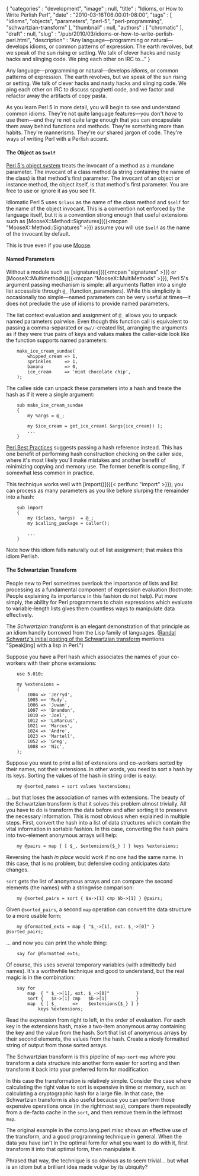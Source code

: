 {
   "categories" : "development",
   "image" : null,
   "title" : "Idioms, or How to Write Perlish Perl",
   "date" : "2010-03-16T06:00:01-08:00",
   "tags" : [
      "idioms",
      "objects",
      "parameters",
      "perl-5",
      "perl-programming",
      "schwartzian-transform"
   ],
   "thumbnail" : null,
   "authors" : [
      "chromatic"
   ],
   "draft" : null,
   "slug" : "/pub/2010/03/idioms-or-how-to-write-perlish-perl.html",
   "description" : "Any language&mdash;programming or natural&mdash;develops idioms, or common patterns of expression. The earth revolves, but we speak of the sun rising or setting. We talk of clever hacks and nasty hacks and slinging code. We ping each other on IRC to..."
}



Any language—programming or natural—develops *idioms*, or common patterns of expression. The earth revolves, but we speak of the sun rising or setting. We talk of clever hacks and nasty hacks and slinging code. We ping each other on IRC to discuss spaghetti code, and we factor and refactor away the artifacts of copy pasta.

As you learn Perl 5 in more detail, you will begin to see and understand common idioms. They're not quite language features—you don't *have* to use them—and they're not quite large enough that you can encapsulate them away behind functions and methods. They're something more than habits. They're mannerisms. They're our shared jargon of code. They're ways of writing Perl with a Perlish accent.

#### **The Object as `$self`**

[Perl 5's object system](http://learnperl.scratchcomputing.com/tutorials/objects/) treats the invocant of a method as a mundane parameter. The invocant of a class method (a string containing the name of the class) is that method's first parameter. The invocant of an object or instance method, the object itself, is that method's first parameter. You are free to use or ignore it as you see fit.

Idiomatic Perl 5 uses `$class` as the name of the class method and `$self` for the name of the object invocant. This is a convention not enforced by the language itself, but it is a convention strong enough that useful extensions such as [MooseX::Method::Signatures]({{<mcpan "MooseX::Method::Signatures" >}}) assume you will use `$self` as the name of the invocant by default.

This is true even if you use [Moose](http://moose.perl.org/).

#### **Named Parameters**

Without a module such as [signatures]({{<mcpan "signatures" >}}) or [MooseX::Multimethods]({{<mcpan "MooseX::MultiMethods" >}}), Perl 5's argument passing mechanism is simple: all arguments flatten into a single list accessible through `@_` (function\_parameters). While this simplicity is occasionally too simple—named parameters can be very useful at times—it does not preclude the use of idioms to provide named parameters.

The list context evaluation and assignment of `@_` allows you to unpack named parameters pairwise. Even though this function call is equivalent to passing a comma-separated or `qw//`-created list, arranging the arguments as if they were true pairs of keys and values makes the caller-side look like the function supports named parameters:

        make_ice_cream_sundae(
            whipped_cream => 1,
            sprinkles     => 1,
            banana        => 0,
            ice_cream     => 'mint chocolate chip',
        );

The callee side can unpack these parameters into a hash and treate the hash as if it were a single argument:

        sub make_ice_cream_sundae
        {
            my %args = @_;

            my $ice_cream = get_ice_cream( $args{ice_cream}) );
            ...
        }

[Perl Best Practices](http://books.google.com/books?id=yMMRnPQ7CSMC) suggests passing a hash reference instead. This has one benefit of performing hash construction checking on the caller side, where it's most likely you'll make mistakes and another benefit of minimizing copying and memory use. The former benefit is compelling, if somewhat less common in practice.

This technique works well with [import()]({{< perlfunc "import" >}}); you can process as many parameters as you like before slurping the remainder into a hash:

        sub import
        {
            my ($class, %args)  = @_;
            my $calling_package = caller();

            ...
        }

Note how this idiom falls naturally out of list assignment; that makes this idiom Perlish.

#### **The Schwartzian Transform**

People new to Perl sometimes overlook the importance of lists and list processing as a fundamental component of expression evaluation (footnote: People explaining its importance in this fashion do not help). Put more simply, the ability for Perl programmers to chain expressions which evaluate to variable-length lists gives them countless ways to manipulate data effectively.

The *Schwartzian transform* is an elegant demonstration of that principle as an idiom handily borrowed from the Lisp family of languages. ([Randal Schwartz's initial posting of the Schwartzian transform](http://groups.google.com/group/comp.unix.shell/browse_frm/thread/31da%0A970cebb30c6d?hl=en&pli=1) mentions "Speak\[ing\] with a lisp in Perl.")

Suppose you have a Perl hash which associates the names of your co-workers with their phone extensions:

        use 5.010;

        my %extensions =
        (
            1004 => 'Jerryd',
            1005 => 'Rudy',
            1006 => 'Juwan',
            1007 => 'Brandon',
            1010 => 'Joel',
            1012 => 'LaMarcus',
            1021 => 'Marcus',
            1024 => 'Andre',
            1023 => 'Martell',
            1052 => 'Greg',
            1088 => 'Nic',
        );

Suppose you want to print a list of extensions and co-workers sorted by their names, not their extensions. In other words, you need to sort a hash by its keys. Sorting the values of the hash in string order is easy:

        my @sorted_names = sort values %extensions;

... but that loses the association of names with extensions. The beauty of the Schwartzian transform is that it solves this problem almost trivially. All you have to do is transform the data before and after sorting it to preserve the necessary information. This is most obvious when explained in multiple steps. First, convert the hash into a list of data structures which contain the vital information in sortable fashion. In this case, converting the hash pairs into two-element anonymous arrays will help:

        my @pairs = map { [ $_, $extensions{$_} ] } keys %extensions;

Reversing the hash *in place* would work if no one had the same name. In this case, that is no problem, but defensive coding anticipates data changes.

`sort` gets the list of anonymous arrays and can compare the second elements (the names) with a stringwise comparison:

        my @sorted_pairs = sort { $a->[1] cmp $b->[1] } @pairs;

Given `@sorted_pairs`, a second `map` operation can convert the data structure to a more usable form:

        my @formatted_exts = map { "$_->[1], ext. $_->[0]" } @sorted_pairs;

... and now you can print the whole thing:

        say for @formatted_exts;

Of course, this uses several temporary variables (with admittedly bad names). It's a worthwhile technique and good to understand, but the real magic is in the combination:

        say for
            map  { " $_->[1], ext. $_->[0]"          }
            sort {   $a->[1] cmp   $b->[1]           }
            map  { [ $_      =>    $extensions{$_} ] }
                keys %extensions;

Read the expression from right to left, in the order of evaluation. For each key in the extensions hash, make a two-item anonymous array containing the key and the value from the hash. Sort that list of anonymous arrays by their second elements, the values from the hash. Create a nicely formatted string of output from those sorted arrays.

The Schwartzian transform is this pipeline of `map`-`sort`-`map` where you transform a data structure into another form easier for sorting and then transform it back into your preferred form for modification.

In this case the transformation is relatively simple. Consider the case where calculating the right value to sort is expensive in time or memory, such as calculating a cryptographic hash for a large file. In that case, the Schwartzian transform is also useful because you can perform those expensive operations once (in the rightmost `map`), compare them repeatedly from a de-facto cache in the `sort`, and then remove them in the leftmost `map`.

The original example in the comp.lang.perl.misc shows an effective use of the transform, and a good programming technique in general. When the data you have isn't in the optimal form for what you want to do with it, first transform it into that optimal form, then manipulate it.

Phrased that way, the technique is so obvious as to seem trivial... but what is an idiom but a brilliant idea made vulgar by its ubiquity?
